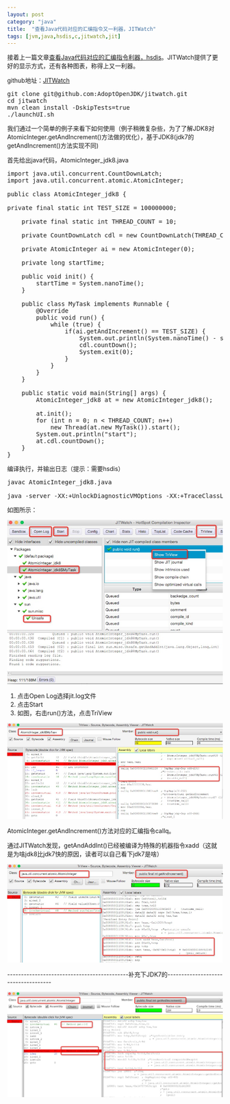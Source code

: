 ```yaml
---
layout: post
category: "java"
title:  "查看Java代码对应的汇编指令又一利器，JITWatch"
tags: [jvm,java,hsdis,c,jitwatch,jit]
---
```


接着上一篇文章[查看Java代码对应的汇编指令利器，hsdis](http://javagoo.com/java/hsdis_code.html)。JITWatch提供了更好的显示方式，还有各种图表，称得上又一利器。

github地址：[JITWatch](https://github.com/AdoptOpenJDK/jitwatch)

<pre class="prettyPrint">
git clone git@github.com:AdoptOpenJDK/jitwatch.git
cd jitwatch
mvn clean install -DskipTests=true
./launchUI.sh
</pre>

我们通过一个简单的例子来看下如何使用（例子稍微复杂些，为了了解JDK8对AtomicInteger.getAndIncrement()方法做的优化），基于JDK8(jdk7的getAndIncrement()方法实现不同)

首先给出java代码，AtomicInteger_jdk8.java

<pre class="prettyPrint">
import java.util.concurrent.CountDownLatch;
import java.util.concurrent.atomic.AtomicInteger;

public class AtomicInteger_jdk8 {

private final static int TEST_SIZE = 100000000;
	
	private final static int THREAD_COUNT = 10;
	
	private CountDownLatch cdl = new CountDownLatch(THREAD_COUNT + 1);
	
	private AtomicInteger ai = new AtomicInteger(0);
	
	private long startTime;

	public void init() {
		startTime = System.nanoTime();
	}
	
	public class MyTask implements Runnable {
		@Override
		public void run() {
			while (true) {
				if(ai.getAndIncrement() == TEST_SIZE) {
					System.out.println(System.nanoTime() - startTime);
					cdl.countDown();
					System.exit(0);
				}
			}
		}
	}
	
	public static void main(String[] args) {
		AtomicInteger_jdk8 at = new AtomicInteger_jdk8();
		
		at.init();
		for (int n = 0; n < THREAD_COUNT; n++)
			new Thread(at.new MyTask()).start();
		System.out.println("start");
		at.cdl.countDown();
	}
}
</pre>

编译执行，并输出日志（提示：需要hsdis）

<pre class="prettyPrint">
javac AtomicInteger_jdk8.java

java -server -XX:+UnlockDiagnosticVMOptions -XX:+TraceClassLoading  -XX:+PrintAssembly -XX:+LogCompilation -XX:LogFile=jit.log  AtomicInteger_jdk8
</pre>

如图所示：

![jitwatch](/img/jitwatch.png)

1. 点击Open Log选择jit.log文件
2. 点击Start
3. 如图，右击run()方法，点击TriView


![jitwatch-2](/img/jitwatch-2.png)

AtomicInteger.getAndIncrement()方法对应的汇编指令callq。

通过JITWatch发现，getAndAddInt()已经被编译为特殊的机器指令xadd（这就是为啥jdk8比jdk7快的原因，读者可以自己看下jdk7是啥）

![jitwatch-3](/img/jitwatch-3.png)

\-\-\-\-\-\-\-\-\-\-\-\-\-\-\-\-\-\-\-\-\-\-\-\-\-\-\-\-\-\-\-\-\-\-\-\-\-\-\-\-\-\-\-\-补充下JDK7的\-\-\-\-\-\-\-\-\-\-\-\-\-\-\-\-\-\-\-\-\-\-\-\-\-\-\-\-\-\-\-\-\-\-\-\-

![jitwatch-4](/img/jitwatch-4.png)